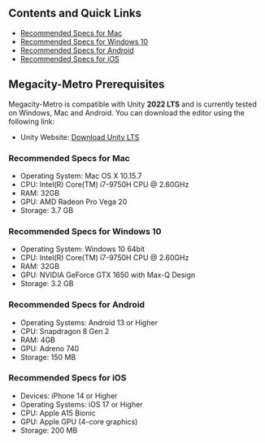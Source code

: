 ## Contents and Quick Links
- [Recommended Specs for Mac](#recommended-specs-for-mac)
- [Recommended Specs for Windows 10](#recommended-specs-for-windows-10)
- [Recommended Specs for Android](#recommended-specs-for-android)
- [Recommended Specs for iOS](#recommended-specs-for-ios)
## Megacity-Metro Prerequisites

Megacity-Metro is compatible with Unity **2022 LTS** and is currently tested on Windows, Mac and Android. 
You can download the editor using the following link:
- Unity Website: [Download Unity LTS](https://unity.com/releases/lts)

### Recommended Specs for Mac
- Operating System: Mac OS X 10.15.7
- CPU: Intel(R) Core(TM) i7-9750H CPU @ 2.60GHz
- RAM: 32GB
- GPU: AMD Radeon Pro Vega 20
- Storage: 3.7 GB

### Recommended Specs for Windows 10
- Operating System: Windows 10 64bit
- CPU: Intel(R) Core(TM) i7-9750H CPU @ 2.60GHz
- RAM: 32GB
- GPU: NVIDIA GeForce GTX 1650 with Max-Q Design
- Storage: 3.2 GB

### Recommended Specs for Android 
- Operating Systems: Android 13 or Higher
- CPU: Snapdragon 8 Gen 2
- RAM: 4GB 
- GPU: Adreno 740
- Storage: 150 MB 

### Recommended Specs for iOS
- Devices: iPhone 14 or Higher
- Operating Systems: iOS 17 or Higher
- CPU: Apple A15 Bionic
- GPU: Apple GPU (4-core graphics)
- Storage: 200 MB 
